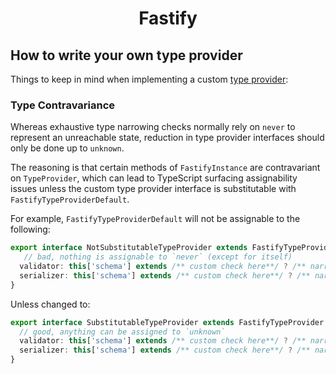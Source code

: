 <h1 align="center">Fastify</h1>

## How to write your own type provider

Things to keep in mind when implementing a custom [type provider](../Reference/Type-Providers.md):

### Type Contravariance

Whereas exhaustive type narrowing checks normally rely on `never` to represent
an unreachable state, reduction in type provider interfaces should only be done
up to `unknown`.

The reasoning is that certain methods of `FastifyInstance` are
contravariant on `TypeProvider`, which can lead to TypeScript surfacing
assignability issues unless the custom type provider interface is
substitutable with `FastifyTypeProviderDefault`.

For example, `FastifyTypeProviderDefault` will not be assignable to the following:
```ts
export interface NotSubstitutableTypeProvider extends FastifyTypeProvider {
   // bad, nothing is assignable to `never` (except for itself)
  validator: this['schema'] extends /** custom check here**/ ? /** narrowed type here **/ : never;
  serializer: this['schema'] extends /** custom check here**/ ? /** narrowed type here **/ : never;
}
```

Unless changed to:
```ts
export interface SubstitutableTypeProvider extends FastifyTypeProvider {
  // good, anything can be assigned to `unknown`
  validator: this['schema'] extends /** custom check here**/ ? /** narrowed type here **/ : unknown;
  serializer: this['schema'] extends /** custom check here**/ ? /** narrowed type here **/ : unknown;
}
```
